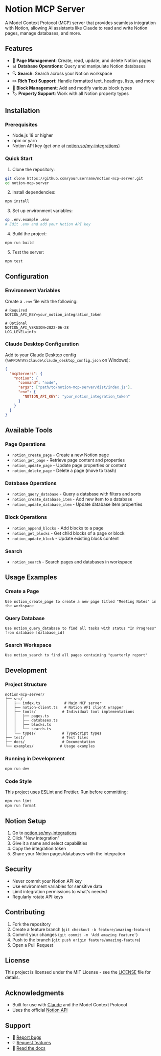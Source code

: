 # Notion MCP Server

A Model Context Protocol (MCP) server that provides seamless integration with Notion, allowing AI assistants like Claude to read and write Notion pages, manage databases, and more.

## Features

- 📄 **Page Management**: Create, read, update, and delete Notion pages
- 📊 **Database Operations**: Query and manipulate Notion databases
- 🔍 **Search**: Search across your Notion workspace
- ✏️ **Rich Text Support**: Handle formatted text, headings, lists, and more
- 🔗 **Block Management**: Add and modify various block types
- 🏷️ **Property Support**: Work with all Notion property types

## Installation

### Prerequisites

- Node.js 18 or higher
- npm or yarn
- Notion API key (get one at [notion.so/my-integrations](https://www.notion.so/my-integrations))

### Quick Start

1. Clone the repository:
```bash
git clone https://github.com/yourusername/notion-mcp-server.git
cd notion-mcp-server
```

2. Install dependencies:
```bash
npm install
```

3. Set up environment variables:
```bash
cp .env.example .env
# Edit .env and add your Notion API key
```

4. Build the project:
```bash
npm run build
```

5. Test the server:
```bash
npm test
```

## Configuration

### Environment Variables

Create a `.env` file with the following:

```env
# Required
NOTION_API_KEY=your_notion_integration_token

# Optional
NOTION_API_VERSION=2022-06-28
LOG_LEVEL=info
```

### Claude Desktop Configuration

Add to your Claude Desktop config (`%APPDATA%\Claude\claude_desktop_config.json` on Windows):

```json
{
  "mcpServers": {
    "notion": {
      "command": "node",
      "args": ["path/to/notion-mcp-server/dist/index.js"],
      "env": {
        "NOTION_API_KEY": "your_notion_integration_token"
      }
    }
  }
}
```

## Available Tools

### Page Operations

- `notion_create_page` - Create a new Notion page
- `notion_get_page` - Retrieve page content and properties
- `notion_update_page` - Update page properties or content
- `notion_delete_page` - Delete a page (move to trash)

### Database Operations

- `notion_query_database` - Query a database with filters and sorts
- `notion_create_database_item` - Add new item to a database
- `notion_update_database_item` - Update database item properties

### Block Operations

- `notion_append_blocks` - Add blocks to a page
- `notion_get_blocks` - Get child blocks of a page or block
- `notion_update_block` - Update existing block content

### Search

- `notion_search` - Search pages and databases in workspace

## Usage Examples

### Create a Page

```
Use notion_create_page to create a new page titled "Meeting Notes" in the workspace
```

### Query Database

```
Use notion_query_database to find all tasks with status "In Progress" from database [database_id]
```

### Search Workspace

```
Use notion_search to find all pages containing "quarterly report"
```

## Development

### Project Structure

```
notion-mcp-server/
├── src/
│   ├── index.ts           # Main MCP server
│   ├── notion-client.ts   # Notion API client wrapper
│   ├── tools/            # Individual tool implementations
│   │   ├── pages.ts
│   │   ├── databases.ts
│   │   ├── blocks.ts
│   │   └── search.ts
│   └── types/            # TypeScript types
├── test/                 # Test files
├── docs/                 # Documentation
└── examples/            # Usage examples
```

### Running in Development

```bash
npm run dev
```

### Code Style

This project uses ESLint and Prettier. Run before committing:

```bash
npm run lint
npm run format
```

## Notion Setup

1. Go to [notion.so/my-integrations](https://www.notion.so/my-integrations)
2. Click "New integration"
3. Give it a name and select capabilities
4. Copy the integration token
5. Share your Notion pages/databases with the integration

## Security

- Never commit your Notion API key
- Use environment variables for sensitive data
- Limit integration permissions to what's needed
- Regularly rotate API keys

## Contributing

1. Fork the repository
2. Create a feature branch (`git checkout -b feature/amazing-feature`)
3. Commit your changes (`git commit -m 'Add amazing feature'`)
4. Push to the branch (`git push origin feature/amazing-feature`)
5. Open a Pull Request

## License

This project is licensed under the MIT License - see the [LICENSE](LICENSE) file for details.

## Acknowledgments

- Built for use with [Claude](https://claude.ai) and the Model Context Protocol
- Uses the official [Notion API](https://developers.notion.com/)

## Support

- 🐛 [Report bugs](https://github.com/yourusername/notion-mcp-server/issues)
- 💡 [Request features](https://github.com/yourusername/notion-mcp-server/issues)
- 📖 [Read the docs](./docs)